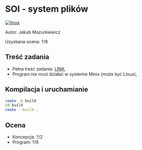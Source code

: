 # SOI - system plików

[![linux](https://github.com/JMazurkiewicz/SOI-filesystem/actions/workflows/linux.yml/badge.svg)](https://github.com/JMazurkiewicz/SOI-filesystem/actions/workflows/linux.yml)

Autor: Jakub Mazurkiewicz

Uzyskana ocena: ?/8

## Treść zadania

* Pełna treść zadania: [LINK](https://www.ia.pw.edu.pl/~tkruk/edu/soib/lab/t6.txt),
* Program nie musi działać w systemie Minix (może być Linux),

## Kompilacja i uruchamianie

```bash
cmake -B build
cd build
cmake --build .
```

## Ocena

* Koncepcja: ?/2
* Program: ?/6
